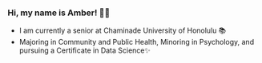 ### Hi, my name is Amber! 👋🏼
- I am currently a senior at Chaminade University of Honolulu 📚
- Majoring in Community and Public Health, Minoring in Psychology, and pursuing a Certificate in Data Science✨



<!--
**amberunabia/amberunabia** is a ✨ _special_ ✨ repository because its `README.md` (this file) appears on your GitHub profile.

Here are some ideas to get you started:

- 🔭 I’m currently working on ...
- 🌱 I’m currently learning ...
- 👯 I’m looking to collaborate on ...
- 🤔 I’m looking for help with ...
- 💬 Ask me about ...
- 📫 How to reach me: ...
- 😄 Pronouns: ...
- ⚡ Fun fact: ...
-->
